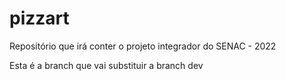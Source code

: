 # pizzart
Repositório que irá conter o projeto integrador do SENAC - 2022

Esta é a branch que vai substituir a branch dev
